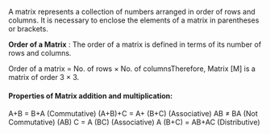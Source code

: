 A matrix represents a collection of numbers arranged in order of rows and columns. It is necessary to enclose the elements of a matrix in parentheses or brackets.


**Order of a Matrix** : The order of a matrix is defined in terms of its number of rows and columns.
 

Order of a matrix = No. of rows × No. of columnsTherefore, Matrix [M] is a matrix of order 3 × 3.

#### Properties of Matrix addition and multiplication:

A+B = B+A (Commutative)
(A+B)+C = A+ (B+C) (Associative)
AB ≠ BA (Not Commutative)
(AB) C = A (BC) (Associative)
A (B+C) = AB+AC (Distributive)
